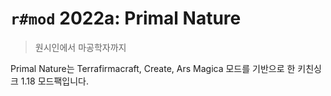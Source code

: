 # `r#mod` 2022a: Primal Nature

> 원시인에서 마공학자까지

Primal Nature는 Terrafirmacraft, Create, Ars Magica 모드를 기반으로 한 키친싱크 1.18 모드팩입니다.
